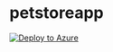 # petstoreapp

[![Deploy to Azure](https://azuredeploy.net/deploybutton.png)](https://azuredeploy.net/)
